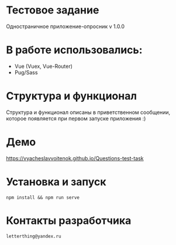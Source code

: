 # Тестовое задание

Одностраничное приложение-опросник
v 1.0.0

# В работе использовались:

- Vue (Vuex, Vue-Router)
- Pug/Sass

# Структура и функционал

Структура и функционал описаны в приветственном сообщении, которое появляется при первом запуске приложения :)

# Демо

https://vyacheslavvoitenok.github.io/Questions-test-task


# Установка и запуск

```
npm install && npm run serve
```

# Контакты разработчика

```
letterthing@yandex.ru
```